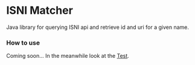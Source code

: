 ISNI Matcher
============

Java library for querying ISNI api and retrieve id and uri for a given name.

### How to use

Coming soon... In the meanwhile look at the [Test](./blob/master/src/test/java/ISNITest.java).
